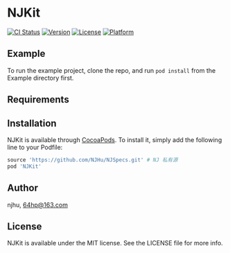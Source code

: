 # NJKit

[![CI Status](https://img.shields.io/travis/njhu/NJKit.svg?style=flat)](https://travis-ci.org/njhu/NJKit)
[![Version](https://img.shields.io/cocoapods/v/NJKit.svg?style=flat)](https://cocoapods.org/pods/NJKit)
[![License](https://img.shields.io/cocoapods/l/NJKit.svg?style=flat)](https://cocoapods.org/pods/NJKit)
[![Platform](https://img.shields.io/cocoapods/p/NJKit.svg?style=flat)](https://cocoapods.org/pods/NJKit)

## Example

To run the example project, clone the repo, and run `pod install` from the Example directory first.

## Requirements

## Installation

NJKit is available through [CocoaPods](https://cocoapods.org). To install
it, simply add the following line to your Podfile:

```ruby
source 'https://github.com/NJHu/NJSpecs.git' # NJ 私有源
pod 'NJKit'
```

## Author

njhu, 64hp@163.com

## License

NJKit is available under the MIT license. See the LICENSE file for more info.
